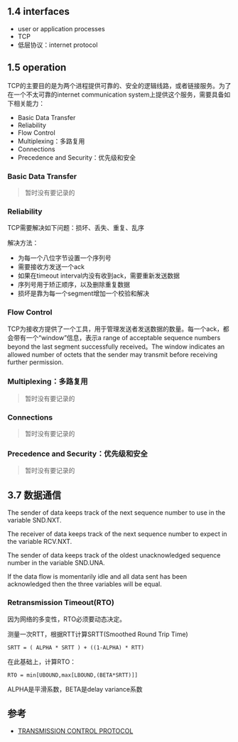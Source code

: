 ## 1.4 interfaces

- user or application processes
- TCP
- 低层协议：internet protocol

## 1.5 operation

TCP的主要目的是为两个进程提供可靠的、安全的逻辑线路，或者链接服务。为了在一个不太可靠的internet communication system上提供这个服务，需要具备如下相关能力：

- Basic Data Transfer
- Reliability
- Flow Control
- Multiplexing：多路复用
- Connections
- Precedence and Security：优先级和安全

### Basic Data Transfer

> 暂时没有要记录的

### Reliability

TCP需要解决如下问题：损坏、丢失、重复、乱序

解决方法：

- 为每一个八位字节设置一个序列号
- 需要接收方发送一个ack
- 如果在timeout interval内没有收到ack，需要重新发送数据
- 序列号用于矫正顺序，以及删除重复数据
- 损坏是靠为每一个segment增加一个校验和解决

### Flow Control

TCP为接收方提供了一个工具，用于管理发送者发送数据的数量。每一个ack，都会带有一个“window”信息，表示a range of acceptable sequence numbers beyond the last segment successfully received。The window indicates an allowed number of octets that the sender may transmit before receiving further permission.

### Multiplexing：多路复用

> 暂时没有要记录的

### Connections

> 暂时没有要记录的

### Precedence and Security：优先级和安全

> 暂时没有要记录的

## 3.7 数据通信

The sender of data keeps track of the next sequence number to use in the variable SND.NXT.

The receiver of data keeps track of the next sequence number to expect in the variable RCV.NXT.

The sender of data keeps track of the oldest unacknowledged sequence number in the variable SND.UNA.

If the data flow is momentarily idle and all data sent has been acknowledged then the three variables will be equal.

### Retransmission Timeout(RTO)

因为网络的多变性，RTO必须要动态决定。

测量一次RTT，根据RTT计算SRTT(Smoothed Round Trip Time)

```
SRTT = ( ALPHA * SRTT ) + ((1-ALPHA) * RTT)
```

在此基础上，计算RTO：

```
RTO = min[UBOUND,max[LBOUND,(BETA*SRTT)]]
```

ALPHA是平滑系数，BETA是delay variance系数

## 参考

- [TRANSMISSION CONTROL PROTOCOL](https://tools.ietf.org/html/rfc793)
